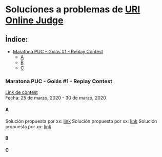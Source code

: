 # Soluciones a problemas de [URI Online Judge](urionlinejudge.com.br)

## Índice:
  * [Maratona PUC - Goiás #1 - Replay Contest](#maratona-puc---goi-s--1---replay-contest)
    + [A](#a)
    + [B](#b)
    + [C](#c)
    
   
### Maratona PUC - Goiás #1 - Replay Contest  
[Link de contest](https://www.urionlinejudge.com.br/judge/es/contests/view/502)  
Fecha: 25 de marzo, 2020 - 30 de marzo, 2020
#### A
Solución propuesta por xx: [link]()
Solución propuesta por xx: [link]()
Solución propuesta por xx: [link]()
#### B
#### C
